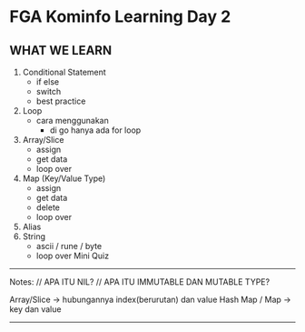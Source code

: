 # FGA Kominfo Learning Day 2

## WHAT WE LEARN
1. Conditional Statement
    - if else
    - switch
    - best practice
2. Loop
    - cara menggunakan
        - di go hanya ada for loop
3. Array/Slice
    - assign
    - get data
    - loop over
4. Map (Key/Value Type)
    - assign
    - get data
    - delete
    - loop over
5. Alias
6. String
    - ascii / rune / byte
    - loop over
Mini Quiz
---

Notes:
// APA ITU NIL?
// APA ITU IMMUTABLE DAN MUTABLE TYPE?

Array/Slice -> hubungannya index(berurutan) dan value
Hash Map / Map -> key dan value

---

